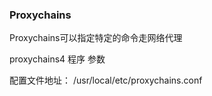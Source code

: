 ### Proxychains

Proxychains可以指定特定的命令走网络代理

proxychains4 程序 参数 


配置文件地址： /usr/local/etc/proxychains.conf
